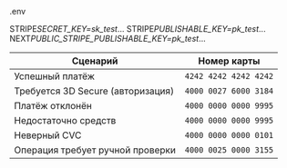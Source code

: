 .env

STRIPE*SECRET_KEY=sk_test*...
STRIPE*PUBLISHABLE_KEY=pk_test*...
NEXT*PUBLIC_STRIPE_PUBLISHABLE_KEY=pk_test*...

| Сценарий                          | Номер карты           |
| --------------------------------- | --------------------- |
| Успешный платёж                   | `4242 4242 4242 4242` |
| Требуется 3D Secure (авторизация) | `4000 0027 6000 3184` |
| Платёж отклонён                   | `4000 0000 0000 9995` |
| Недостаточно средств              | `4000 0000 0000 9995` |
| Неверный CVC                      | `4000 0000 0000 0101` |
| Операция требует ручной проверки  | `4000 0025 0000 3155` |
